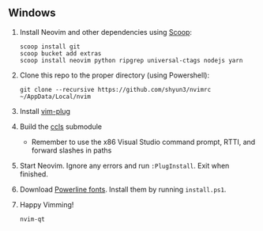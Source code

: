 ## Windows

1. Install Neovim and other dependencies using [Scoop](http://scoop.sh):
    ```
    scoop install git
    scoop bucket add extras
    scoop install neovim python ripgrep universal-ctags nodejs yarn
    ```

1. Clone this repo to the proper directory (using Powershell):
    ```
    git clone --recursive https://github.com/shyun3/nvimrc ~/AppData/Local/nvim
    ```

1. Install [vim-plug](https://github.com/junegunn/vim-plug)

1. Build the [ccls](https://github.com/MaskRay/ccls) submodule
    - Remember to use the x86 Visual Studio command prompt, RTTI, and forward
    slashes in paths

1. Start Neovim. Ignore any errors and run `:PlugInstall`. Exit when finished.

1. Download [Powerline fonts](https://github.com/powerline/fonts). Install them
   by running `install.ps1`.

1. Happy Vimming!
    ```
    nvim-qt
    ```
